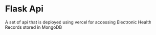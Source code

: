 # Flask Api

A set of api that is deployed using vercel for accessing Electronic Health Records stored in MongoDB
